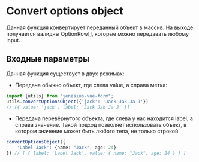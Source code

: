 # Convert options object

Данная функция конвертирует переданный объект в массив. На выходе получается валидны OptionRow[], которые можно передавать
любому input.

## Входные параметры

Данная функция существует в двух режимах:

- Передача обычно объект, где слева value, а справа метка:

```ts
import {utils} from "jenesius-vue-form";
utils.convertOptionsObject({'jack': 'Jack Jak Ja J'}) 
// [{ value: 'jack', label: 'Jack Jak Ja J' }]
```

- Передача перевёрнутого объекта, где слева у нас находится label, а справа значение. Такой подход позволяет 
использовать объект, в котором значение может быть любого тепа, не только строкой

```ts
convertOptionsObject({
    'Label Jack': {name: "Jack", age: 24}
}) // [ { label: 'Label Jack', value: { name: "Jack", age: 24 } } ]
```
